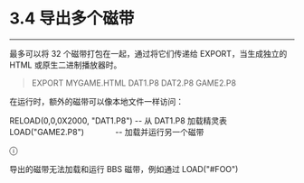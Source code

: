 # 3.4 导出多个磁带

---------------------------------

最多可以将 32 个磁带打包在一起，通过将它们传递给 EXPORT，当生成独立的 HTML 或原生二进制播放器时。

> EXPORT MYGAME.HTML DAT1.P8 DAT2.P8 GAME2.P8  

在运行时，额外的磁带可以像本地文件一样访问：

RELOAD(0,0,0X2000, "DAT1.P8") -- 从 DAT1.P8 加载精灵表  
LOAD("GAME2.P8")              -- 加载并运行另一个磁带  

ⓘ

导出的磁带无法加载和运行 BBS 磁带，例如通过 LOAD("#FOO")